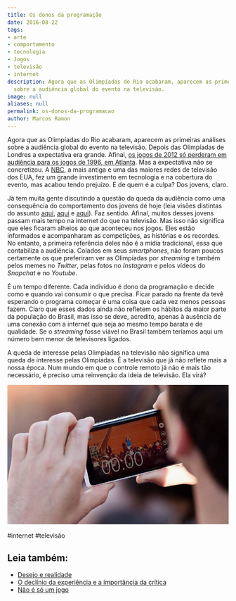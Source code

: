 ```yaml
---
title: Os donos da programação
date: 2016-08-22
tags:
- arte
- comportamento
- tecnologia
- Jogos
- televisão
- internet
description: Agora que as Olimpíadas do Rio acabaram, aparecem as primeiras análises
  sobre a audiência global do evento na televisão.
image: null
aliases: null
permalink: os-donos-da-programacao
author: Marcos Ramon
---
```

Agora que as Olimpíadas do Rio acabaram, aparecem as primeiras análises sobre a audiência global do evento na televisão. Depois das Olimpíadas de Londres a expectativa era grande. Afinal, [os jogos de 2012 só perderam em audiência para os jogos de 1996, em Atlanta](http://tvbythenumbers.zap2it.com/2016/08/05/olympics-ratings-will-rio-2016-top-londons-audience/). Mas a expectativa não se concretizou. A [NBC](https://pt.wikipedia.org/wiki/National_Broadcasting_Company), a mais antiga e uma das maiores redes de televisão dos EUA, fez um grande investimento em tecnologia e na cobertura do evento, mas acabou tendo prejuízo. E de quem é a culpa? Dos jovens, claro.

Já tem muita gente discutindo a questão da queda da audiência como uma consequência do comportamento dos jovens de hoje (leia visões distintas do assunto [aqui](http://www.bloomberg.com/news/articles/2016-08-19/nbc-s-12-billion-olympics-bet-stumbles-thanks-to-millennials), [aqui](http://www.thepostgame.com/millennial-viewers-arent-watching-olympic-games) e [aqui](http://gizmodo.com/the-olympics-not-the-millennials-ruined-the-olympics-1785575021)). Faz sentido. Afinal, muitos desses jovens passam mais tempo na internet do que na televisão. Mas isso não significa que eles ficaram alheios ao que aconteceu nos jogos. Eles estão informados e acompanharam as competições, as histórias e os recordes. No entanto, a primeira referência deles não é a mídia tradicional, essa que contabiliza a audiência. Colados em seus _smartphones_, não foram poucos certamente os que preferiram ver as Olimpíadas por _streaming_ e também pelos memes no _Twitter_, pelas fotos no _Instagram_ e pelos vídeos do _Snapchat_ e no _Youtube_.

É um tempo diferente. Cada indivíduo é dono da programação e decide como e quando vai consumir o que precisa. Ficar parado na frente da tevê esperando o programa começar é uma coisa que cada vez menos pessoas fazem. Claro que esses dados ainda não refletem os hábitos da maior parte da população do Brasil, mas isso se deve, acredito, apenas à ausência de uma conexão com a internet que seja ao mesmo tempo barata e de qualidade. Se o _streaming_ fosse viável no Brasil também teríamos aqui um número bem menor de televisores ligados.

A queda de interesse pelas Olimpíadas na televisão não significa uma queda de interesse pelas Olimpíadas. É a televisão que já não reflete mais a nossa época. Num mundo em que o controle remoto já não é mais tão necessário, é preciso uma reinvenção da ideia de televisão. Ela virá?

<img src="/assets/img/os-donos-da-programação-medium.jpeg">


#internet #televisão<div class="leia-tambem" markdown="1">
## Leia também:

- <a href="/desejo-e-realidade">Desejo e realidade</a>
- <a href="/o-declinio-da-experiencia-e-a-importancia-da-critica">O declínio da experiência e a importância da crítica</a>
- <a href="/nao-e-so-um-jogo">Não é só um jogo</a>
</div>